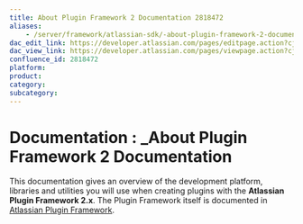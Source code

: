 ```yaml
---
title: About Plugin Framework 2 Documentation 2818472
aliases:
    - /server/framework/atlassian-sdk/-about-plugin-framework-2-documentation-2818472.html
dac_edit_link: https://developer.atlassian.com/pages/editpage.action?cjm=wozere&pageId=2818472
dac_view_link: https://developer.atlassian.com/pages/viewpage.action?cjm=wozere&pageId=2818472
confluence_id: 2818472
platform:
product:
category:
subcategory:
---
```

# Documentation : \_About Plugin Framework 2 Documentation

This documentation gives an overview of the development platform, libraries and utilities you will use when creating plugins with the **Atlassian Plugin Framework 2.x**. The Plugin Framework itself is documented in [Atlassian Plugin Framework](https://developer.atlassian.com/display/PLUGINFRAMEWORK).





















































































































































































































































